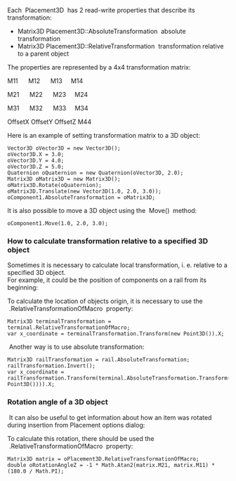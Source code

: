 Each  Placement3D  has 2 read-write properties that describe its transformation:

* Matrix3D Placement3D::AbsoluteTransformation   absolute transformation
* Matrix3D Placement3D::RelativeTransformation   transformation relative to a parent object

The properties are represented by a 4x4 transformation matrix:

M11      M12      M13     M14

M21      M22      M23     M24

M31      M32      M33     M34

OffsetX OffsetY OffsetZ M44

Here is an example of setting transformation matrix to a 3D object:


 ``` 
 Vector3D oVector3D = new Vector3D();
 oVector3D.X = 3.0;
 oVector3D.Y = 4.0;
 oVector3D.Z = 5.0;
 Quaternion oQuaternion = new Quaternion(oVector3D, 2.0);
 Matrix3D oMatrix3D = new Matrix3D();
 oMatrix3D.Rotate(oQuaternion);
 oMatrix3D.Translate(new Vector3D(1.0, 2.0, 3.0));
 oComponent1.AbsoluteTransformation = oMatrix3D;
 ``` 

It is also possible to move a 3D object using the  Move()  method:

 ``` 
 oComponent1.Move(1.0, 2.0, 3.0);
 ``` 

### How to calculate transformation relative to a specified 3D object

Sometimes it is necessary to calculate local transformation, i. e. relative to a specified 3D object.  
For example, it could be the position of components on a rail from its beginning:



To calculate the location of objects origin, it is necessary to use the  .RelativeTransformationOfMacro  property:


 ``` 
 Matrix3D terminalTransformation = terminal.RelativeTransformationOfMacro;
 var x_coordinate = terminalTransformation.Transform(new Point3D()).X;
 ``` 

 Another way is to use absolute transformation:


 ``` 
 Matrix3D railTransformation = rail.AbsoluteTransformation;
 railTransformation.Invert();
 var x_coordinate = railTransformation.Transform(terminal.AbsoluteTransformation.Transform(new Point3D()))).X;
 ``` 

### Rotation angle of a 3D object

 It can also be useful to get information about how an item was rotated during insertion from Placement options dialog:



To calculate this rotation, there should be used the  .RelativeTransformationOfMacro  property:


 ``` 
 Matrix3D matrix = oPlacement3D.RelativeTransformationOfMacro;
 double oRotationAngleZ = -1 * Math.Atan2(matrix.M21, matrix.M11) * (180.0 / Math.PI);
 ``` 
